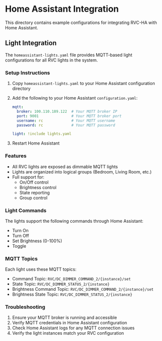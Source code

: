 # Home Assistant Integration

This directory contains example configurations for integrating RVC-HA with Home Assistant.

## Light Integration

The `homeassistant-lights.yaml` file provides MQTT-based light configurations for all RVC lights in the system. 

### Setup Instructions

1. Copy `homeassistant-lights.yaml` to your Home Assistant configuration directory
2. Add the following to your Home Assistant `configuration.yaml`:
   ```yaml
   mqtt:
     broker: 100.110.189.122  # Your MQTT broker IP
     port: 9001               # Your MQTT broker port
     username: rc             # Your MQTT username
     password: rc             # Your MQTT password

   light: !include lights.yaml
   ```

3. Restart Home Assistant

### Features

- All RVC lights are exposed as dimmable MQTT lights
- Lights are organized into logical groups (Bedroom, Living Room, etc.)
- Full support for:
  - On/Off control
  - Brightness control
  - State reporting
  - Group control

### Light Commands

The lights support the following commands through Home Assistant:
- Turn On
- Turn Off
- Set Brightness (0-100%)
- Toggle

### MQTT Topics

Each light uses these MQTT topics:
- Command Topic: `RVC/DC_DIMMER_COMMAND_2/{instance}/set`
- State Topic: `RVC/DC_DIMMER_STATUS_2/{instance}`
- Brightness Command Topic: `RVC/DC_DIMMER_COMMAND_2/{instance}/set`
- Brightness State Topic: `RVC/DC_DIMMER_STATUS_2/{instance}`

### Troubleshooting

1. Ensure your MQTT broker is running and accessible
2. Verify MQTT credentials in Home Assistant configuration
3. Check Home Assistant logs for any MQTT connection issues
4. Verify the light instances match your RVC configuration
